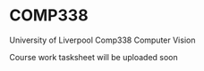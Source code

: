 # COMP338
University of Liverpool Comp338 Computer Vision

Course work tasksheet will be uploaded soon
